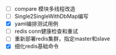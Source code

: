 - [ ] compare 模块多线程改造
- [ ] Single2SingleWithDbMap编写
- [x] yaml编排测试用例
- [ ] redis conn健康检查和重试
- [ ] 重新部署redis集群，指定master和slave
- [X] 细化redis基础命令
